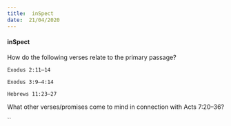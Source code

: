```yaml
---
title:  inSpect
date:  21/04/2020
---
```


#### inSpect

How do the following verses relate to the primary passage?

`Exodus 2:11–14`

`Exodus 3:9–4:14`

`Hebrews 11:23–27`

What other verses/promises come to mind in connection with Acts 7:20–36?

``